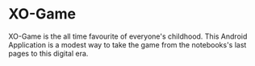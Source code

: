 # XO-Game
XO-Game is the all time favourite of everyone's childhood. This Android Application is a modest way to take the game from the notebooks's last pages to this digital era. 

